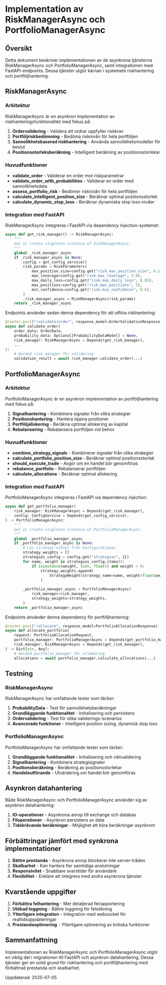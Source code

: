 # Implementation av RiskManagerAsync och PortfolioManagerAsync

## Översikt

Detta dokument beskriver implementationen av de asynkrona tjänsterna RiskManagerAsync och PortfolioManagerAsync, samt integrationen med FastAPI-endpoints. Dessa tjänster utgör kärnan i systemets riskhantering och portföljhantering.

## RiskManagerAsync

### Arkitektur

RiskManagerAsync är en asynkron implementation av riskhanteringsfunktionalitet med fokus på:

1. **Ordervalidering** - Validera att ordrar uppfyller riskkrav
2. **Portföljriskbedömning** - Bedöma risknivån för hela portföljen
3. **Sannolikhetsbaserad riskhantering** - Använda sannolikhetsmodeller för beslut
4. **Positionsstorleksberäkning** - Intelligent beräkning av positionsstorlekar

### Huvudfunktioner

- **validate_order** - Validerar en order mot riskparametrar
- **validate_order_with_probabilities** - Validerar en order med sannolikhetsdata
- **assess_portfolio_risk** - Bedömer risknivån för hela portföljen
- **calculate_intelligent_position_size** - Beräknar optimal positionsstorlek
- **calculate_dynamic_stop_loss** - Beräknar dynamiska stop loss-nivåer

### Integration med FastAPI

RiskManagerAsync integreras i FastAPI via dependency injection-systemet:

```python
async def get_risk_manager() -> RiskManagerAsync:
    """
    Get or create singleton instance of RiskManagerAsync.
    """
    global _risk_manager_async
    if _risk_manager_async is None:
        config = get_config_service()
        risk_params = RiskParameters(
            max_position_size=config.get("risk.max_position_size", 0.1),
            max_leverage=config.get("risk.max_leverage", 3.0),
            max_daily_loss=config.get("risk.max_daily_loss", 0.05),
            max_positions=config.get("risk.max_positions", 5),
            min_confidence=config.get("risk.min_confidence", 0.6),
        )
        _risk_manager_async = RiskManagerAsync(risk_params)
    return _risk_manager_async
```

Endpoints använder sedan denna dependency för att utföra riskhantering:

```python
@router.post("/validate/order", response_model=OrderValidationResponse)
async def validate_order(
    order_data: OrderData,
    probability_data: Optional[ProbabilityDataModel] = None,
    risk_manager: RiskManagerAsync = Depends(get_risk_manager),
    ...
):
    # Använd risk_manager för validering
    validation_result = await risk_manager.validate_order(...)
```

## PortfolioManagerAsync

### Arkitektur

PortfolioManagerAsync är en asynkron implementation av portföljhantering med fokus på:

1. **Signalhantering** - Kombinera signaler från olika strategier
2. **Positionshantering** - Hantera öppna positioner
3. **Portföljallokering** - Beräkna optimal allokering av kapital
4. **Rebalansering** - Rebalansera portföljen vid behov

### Huvudfunktioner

- **combine_strategy_signals** - Kombinerar signaler från olika strategier
- **calculate_portfolio_position_size** - Beräknar optimal positionsstorlek
- **should_execute_trade** - Avgör om en handel bör genomföras
- **rebalance_portfolio** - Rebalanserar portföljen
- **calculate_allocations** - Beräknar optimal allokering

### Integration med FastAPI

PortfolioManagerAsync integreras i FastAPI via dependency injection:

```python
async def get_portfolio_manager(
    risk_manager: RiskManagerAsync = Depends(get_risk_manager),
    config: ConfigService = Depends(get_config_service),
) -> PortfolioManagerAsync:
    """
    Get or create singleton instance of PortfolioManagerAsync.
    """
    global _portfolio_manager_async
    if _portfolio_manager_async is None:
        # Läs strategi-vikter från konfigurationen
        strategy_weights = []
        strategies_config = config.get("strategies", {})
        for name, weight in strategies_config.items():
            if isinstance(weight, (int, float)) and weight > 0:
                strategy_weights.append(
                    StrategyWeight(strategy_name=name, weight=float(weight))
                )
        
        _portfolio_manager_async = PortfolioManagerAsync(
            risk_manager=risk_manager,
            strategy_weights=strategy_weights,
        )
    return _portfolio_manager_async
```

Endpoints använder denna dependency för portföljhantering:

```python
@router.post("/allocate", response_model=PortfolioAllocationResponse)
async def allocate_portfolio(
    request: PortfolioAllocationRequest,
    portfolio_manager: PortfolioManagerAsync = Depends(get_portfolio_manager),
    risk_manager: RiskManagerAsync = Depends(get_risk_manager),
) -> Dict[str, Any]:
    # Använd portfolio_manager för allokering
    allocations = await portfolio_manager.calculate_allocations(...)
```

## Testning

### RiskManagerAsync

RiskManagerAsync har omfattande tester som täcker:

1. **ProbabilityData** - Test för sannolikhetsberäkningar
2. **Grundläggande funktionalitet** - Initialisering och persistens
3. **Ordervalidering** - Test för olika validerings-scenarios 
4. **Avancerade funktioner** - Intelligent position sizing, dynamisk stop loss

### PortfolioManagerAsync

PortfolioManagerAsync har omfattande tester som täcker:

1. **Grundläggande funktionalitet** - Initialisering och viktvalidering
2. **Signalhantering** - Kombinera strategisignaler
3. **Positionsberäkning** - Beräkning av positionsstorlekar
4. **Handelsutförande** - Utvärdering om handel bör genomföras

## Asynkron datahantering

Både RiskManagerAsync och PortfolioManagerAsync använder sig av asynkron datahantering:

1. **IO-operationer** - Asynkrona anrop till exchange och databas
2. **Filoperationer** - Asynkron persistens av data
3. **Tidskrävande beräkningar** - Möjlighet att köra beräkningar asynkront

## Förbättringar jämfört med synkrona implementationer

1. **Bättre prestanda** - Asynkrona anrop blockerar inte server-tråden
2. **Skalbarhet** - Kan hantera fler samtidiga anslutningar
3. **Responsivitet** - Snabbare svarstider för användare
4. **Flexibilitet** - Enklare att integrera med andra asynkrona tjänster

## Kvarstående uppgifter

1. **Förbättra felhantering** - Mer detaljerad felrapportering
2. **Utökad loggning** - Bättre loggning för felsökning
3. **Ytterligare integration** - Integration med websocket för realtidsuppdateringar
4. **Prestandaoptimering** - Ytterligare optimering av kritiska funktioner

## Sammanfattning

Implementationen av RiskManagerAsync och PortfolioManagerAsync utgör en viktig del i migrationen till FastAPI och asynkron datahantering. Dessa tjänster ger en solid grund för riskhantering och portföljhantering med förbättrad prestanda och skalbarhet.

Uppdaterad: 2025-07-05 